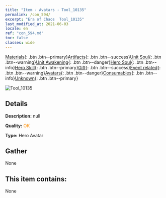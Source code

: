 ```yaml
---
title: "Item - Avatars - Tool_10135"
permalink: /con_594/
excerpt: "Era of Chaos  Tool_10135"
last_modified_at: 2021-06-03
locale: en
ref: "con_594.md"
toc: false
classes: wide
---
```

 [Materials](/Items/){: .btn .btn--primary}[Artifacts](/Items/Artifacts/){: .btn .btn--success}[Unit Soul](/Items/UnitSoul/){: .btn .btn--warning}[Unit Awakening](/Items/UnitAwakening/){: .btn .btn--danger}[Hero Soul](/Items/HeroSoul/){: .btn .btn--info}[Hero Skill](/Items/HeroSkill/){: .btn .btn--primary}[Gift](/Items/Gift/){: .btn .btn--success}[Event related](/Items/Events/){: .btn .btn--warning}[Avatars](/Items/Avatars/){: .btn .btn--danger}[Consumables](/Items/Consumables/){: .btn .btn--info}[Unknown](/Items/Unknown/){: .btn .btn--primary}

 ![Tool_10135](/images/h/h_Gem5.jpg)

## Details
 **Description:** null

 **Quality:** <span style="color: #FF8C00">OK</span>

 **Type:** Hero Avatar

## Gather

  None

## This item contains:

  None

